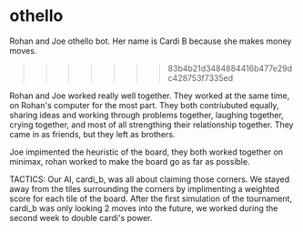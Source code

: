 # othello
Rohan and Joe othello bot. Her name is Cardi B because she makes money moves. 
>>>>>>> 83b4b21d3484884416b477e29dc428753f7335ed



Rohan and Joe worked really well together. They worked at the same time, on Rohan's computer for the most part. They both 
contriubuted equally, sharing ideas and working through problems together, laughing together, crying together, and most of all
strengthing their relationship together. They came in as friends, but they left as brothers. 


Joe impimented the heuristic of the board, they both worked together on minimax, rohan worked to make the board go as far as possible.






TACTICS:
Our AI, cardi_b, was all about claiming those corners. We stayed away from the tiles surrounding the corners by implimenting a 
weighted score for each tile of the board. After the first simulation of the tournament, cardi_b was only looking 2 moves into the future,
we worked during the second week to double cardi's power. 